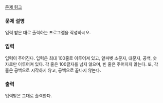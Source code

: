 [문제 링크](https://www.acmicpc.net/problem/11718)

### 문제 설명

<p>입력 받은 대로 출력하는 프로그램을 작성하시오.</p>

### 입력

<p>입력이 주어진다. 입력은 최대 100줄로 이루어져 있고, 알파벳 소문자, 대문자, 공백, 숫자로만 이루어져 있다. 각 줄은 100글자를 넘지 않으며, 빈 줄은 주어지지 않는다. 또, 각 줄은 공백으로 시작하지 않고, 공백으로 끝나지 않는다.</p>

### 출력

<p>입력받은 그대로 출력한다.</p>
